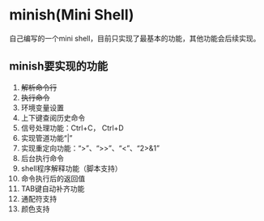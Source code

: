 # minish(Mini Shell)

自己编写的一个mini shell，目前只实现了最基本的功能，其他功能会后续实现。

## minish要实现的功能

1. ~~解析命令行~~
2. ~~执行命令~~
3. 环境变量设置
4. 上下键查阅历史命令
5. 信号处理功能：Ctrl+C， Ctrl+D
6. 实现管道功能“|”
7. 实现重定向功能：“>”、“>>”、“<”、“2>&1”
8. 后台执行命令
9. shell程序解释功能（脚本支持）
10. 命令执行后的返回值
11. TAB键自动补齐功能
12. 通配符支持
13. 颜色支持

